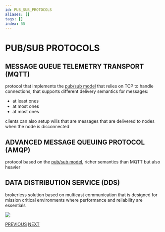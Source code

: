 ```yaml
---
id: PUB_SUB_PROTOCOLS
aliases: []
tags: []
index: 55
---
```


# PUB/SUB PROTOCOLS
## MESSAGE QUEUE TELEMETRY TRANSPORT (MQTT)

protocol that implements the [pub/sub model](mobile_systems/PUB_SUB_MODEL.md) that relies on TCP to handle connections, that supports different delivery semantics for messages:

- at least ones
- at most ones
- at most ones

clients can also setup wills that are messages that are delivered to nodes when the node is disconnected

## ADVANCED MESSAGE QUEUING PROTOCOL (AMQP)

protocol based on the [pub/sub model](mobile_systems/PUB_SUB_MODEL.md), richer semantics than MQTT but also heavier

## DATA DISTRIBUTION SERVICE (DDS)

brokerless solution based on multicast communication that is designed for mission critical environments where performance and reliability are essentials

![](mobile_systems/Pasted%20image%2020240615103454.png)

[PREVIOUS](pages/IoT/PUB_SUB_MODEL.md) [NEXT](mobile_systems/pages/IoT/REQUEST_RESPONSE.md)
